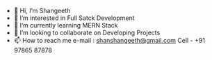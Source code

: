 - 👋 Hi, I’m Shangeeth
- 👀 I’m interested in Full Satck Development
- 🌱 I’m currently learning MERN Stack
- 💞️ I’m looking to collaborate on Developing Projects
- 📫 How to reach me e-mail : shanshangeeth@gmail.com
Cell -  +91 97865 87878

